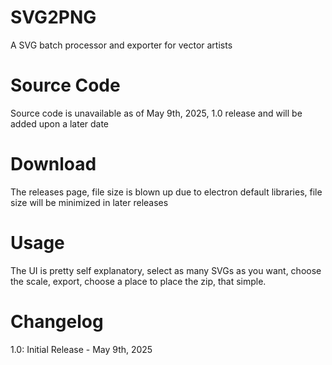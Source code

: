 # SVG2PNG
A SVG batch processor and exporter for vector artists
# Source Code
Source code is unavailable as of May 9th, 2025, 1.0 release and will be added upon a later date
# Download
The releases page, file size is blown up due to electron default libraries, file size will be minimized in later releases
# Usage
The UI is pretty self explanatory, select as many SVGs as you want, choose the scale, export, choose a place to place the zip, that simple.
# Changelog
1.0: Initial Release - May 9th, 2025
